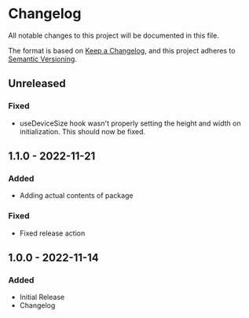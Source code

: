 # Changelog

All notable changes to this project will be documented in this file.

The format is based on [Keep a Changelog](https://keepachangelog.com/en/1.0.0/),
and this project adheres to [Semantic Versioning](https://semver.org/spec/v2.0.0.html).

## Unreleased

### Fixed

- useDeviceSize hook wasn't properly setting the height and width on initialization. This should now be fixed.

## 1.1.0 - 2022-11-21
### Added
- Adding actual contents of package

### Fixed
- Fixed release action

## 1.0.0 - 2022-11-14
### Added
- Initial Release
- Changelog
